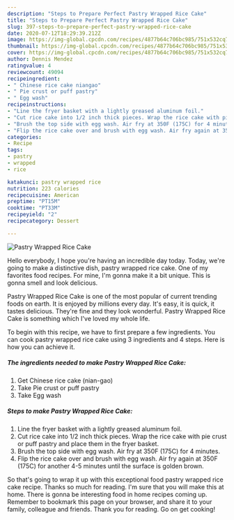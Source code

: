 ```yaml
---
description: "Steps to Prepare Perfect Pastry Wrapped Rice Cake"
title: "Steps to Prepare Perfect Pastry Wrapped Rice Cake"
slug: 397-steps-to-prepare-perfect-pastry-wrapped-rice-cake
date: 2020-07-12T18:29:39.212Z
image: https://img-global.cpcdn.com/recipes/4877b64c706bc985/751x532cq70/pastry-wrapped-rice-cake-recipe-main-photo.jpg
thumbnail: https://img-global.cpcdn.com/recipes/4877b64c706bc985/751x532cq70/pastry-wrapped-rice-cake-recipe-main-photo.jpg
cover: https://img-global.cpcdn.com/recipes/4877b64c706bc985/751x532cq70/pastry-wrapped-rice-cake-recipe-main-photo.jpg
author: Dennis Mendez
ratingvalue: 4
reviewcount: 49094
recipeingredient:
- " Chinese rice cake niangao"
- " Pie crust or puff pastry"
- " Egg wash"
recipeinstructions:
- "Line the fryer basket with a lightly greased aluminum foil."
- "Cut rice cake into 1/2 inch thick pieces. Wrap the rice cake with pie crust or puff pastry and place them in the fryer basket."
- "Brush the top side with egg wash. Air fry at 350F (175C) for 4 minutes."
- "Flip the rice cake over and brush with egg wash. Air fry again at 350F (175C) for another 4-5 minutes until the surface is golden brown."
categories:
- Recipe
tags:
- pastry
- wrapped
- rice

katakunci: pastry wrapped rice 
nutrition: 223 calories
recipecuisine: American
preptime: "PT15M"
cooktime: "PT33M"
recipeyield: "2"
recipecategory: Dessert

---
```



![Pastry Wrapped Rice Cake](https://img-global.cpcdn.com/recipes/4877b64c706bc985/751x532cq70/pastry-wrapped-rice-cake-recipe-main-photo.jpg)

Hello everybody, I hope you're having an incredible day today. Today, we're going to make a distinctive dish, pastry wrapped rice cake. One of my favorites food recipes. For mine, I'm gonna make it a bit unique. This is gonna smell and look delicious.



Pastry Wrapped Rice Cake is one of the most popular of current trending foods on earth. It is enjoyed by millions every day. It's easy, it is quick, it tastes delicious. They're fine and they look wonderful. Pastry Wrapped Rice Cake is something which I've loved my whole life.


To begin with this recipe, we have to first prepare a few ingredients. You can cook pastry wrapped rice cake using 3 ingredients and 4 steps. Here is how you can achieve it.

<!--inarticleads1-->

##### The ingredients needed to make Pastry Wrapped Rice Cake:

1. Get  Chinese rice cake (nian-gao)
1. Take  Pie crust or puff pastry
1. Take  Egg wash




<!--inarticleads2-->

##### Steps to make Pastry Wrapped Rice Cake:

1. Line the fryer basket with a lightly greased aluminum foil.
1. Cut rice cake into 1/2 inch thick pieces. Wrap the rice cake with pie crust or puff pastry and place them in the fryer basket.
1. Brush the top side with egg wash. Air fry at 350F (175C) for 4 minutes.
1. Flip the rice cake over and brush with egg wash. Air fry again at 350F (175C) for another 4-5 minutes until the surface is golden brown.




So that's going to wrap it up with this exceptional food pastry wrapped rice cake recipe. Thanks so much for reading. I'm sure that you will make this at home. There is gonna be interesting food in home recipes coming up. Remember to bookmark this page on your browser, and share it to your family, colleague and friends. Thank you for reading. Go on get cooking!
